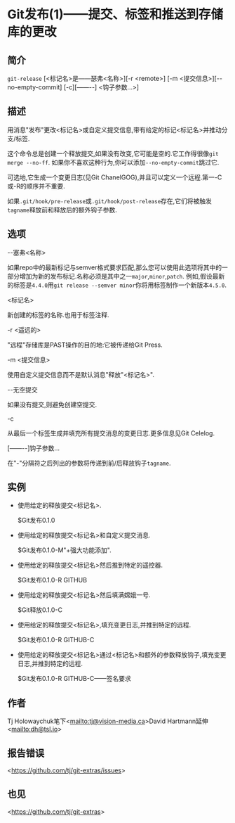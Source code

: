 
# Git发布(1)——提交、标签和推送到存储库的更改

## 简介

`git-release` [\<标记名>是——瑟弗\<名称>][-r &lt;remote&gt;] [-m \<提交信息>][--no-empty-commit] [-c][——--] \<钩子参数…>]

## 描述

用消息"发布"更改\<标记名>或自定义提交信息,带有给定的标记\<标记名>并推动分支/标签.

这个命令总是创建一个释放提交,如果没有改变,它可能是空的.它工作得很像`git merge --no-ff`. 如果你不喜欢这种行为,你可以添加`--no-empty-commit`跳过它.

可选地,它生成一个变更日志(见Git ChanelGOG),并且可以定义一个远程.第一-C或-R的顺序并不重要.

如果`.git/hook/pre-release`或`.git/hook/post-release`存在,它们将被触发`tagname`释放前和释放后的额外钩子参数.

## 选项

\--塞弗\<名称>

如果repo中的最新标记与semver格式要求匹配,那么您可以使用此选项将其中的一部分增加为新的发布标记.名称必须是其中之一`major`,`minor`,`patch`. 例如,假设最新的标签是`4.4.0`用`git release --semver minor`你将用标签制作一个新版本`4.5.0`.

  \<标记名>

新创建的标签的名称.也用于标签注释.

  \-r \<遥远的>

"远程"存储库是PAST操作的目的地:它被传递给Git Press.

  \-m \<提交信息>

使用自定义提交信息而不是默认消息"释放"\<标记名>".

\--无空提交

如果没有提交,则避免创建空提交.

  \-c

从最后一个标签生成并填充所有提交消息的变更日志.更多信息见Git Celelog.

  [——--]钩子参数…

在"-"分隔符之后列出的参数将传递到前/后释放钩子`tagname`.

## 实例

-   使用给定的释放提交\<标记名>.

    $Git发布0.1.0

-   使用给定的释放提交\<标记名>和自定义提交消息.

    $Git发布0.1.0-M"+强大功能添加".

-   使用给定的释放提交\<标记名>然后推到特定的遥控器.

    $Git发布0.1.0-R GITHUB

-   使用给定的释放提交\<标记名>然后填满嫦娥一号.

    $Git释放0.1.0-C

-   使用给定的释放提交\<标记名>,填充变更日志,并推到特定的远程.

    $Git发布0.1.0-R GITHUB-C

-   使用给定的释放提交\<标记名>通过\<标记名>和额外的参数释放钩子,填充变更日志,并推到特定的远程.

    $Git发布0.1.0-R GITHUB-C——签名要求

## 作者

Tj Holowaychuk笔下\<<mailto:tj@vision-media.ca>>David Hartmann延伸\<<mailto:dh@tsl.io>>

## 报告错误

\<<https://github.com/tj/git-extras/issues>>

## 也见

\<<https://github.com/tj/git-extras>>
